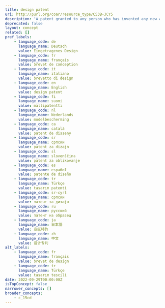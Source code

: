 ```yaml
---
title: design patent
uri: http://purl.org/coar/resource_type/C53B-JCY5
description: 'A patent granted to any person who has invented any new and non-obvious ornamental design for an article of manufacture. The design patent protects only the appearance of an article, but not its structural or functional features. [Source: Adapted from https://www.uspto.gov/patents/basics/types-patent-applications/design-patent-application-guide#def]'
deprecated: false
layout: concept
related: []
pref_labels:
    - language_code: de
      language_name: Deutsch
      value: Eingetragenes Design
    - language_code: fr
      language_name: français
      value: brevet de conception
    - language_code: it
      language_name: italiano
      value: brevetto di design
    - language_code: en
      language_name: English
      value: design patent
    - language_code: fi
      language_name: suomi
      value: mallipatentti
    - language_code: nl
      language_name: Nederlands
      value: modelbescherming
    - language_code: ca
      language_name: català
      value: patent de disseny
    - language_code: sr
      language_name: српски
      value: patent za dizajn
    - language_code: sl
      language_name: slovenščina
      value: patent za oblikovanje
    - language_code: es
      language_name: español
      value: patente de diseño
    - language_code: tr
      language_name: Türkçe
      value: tasarım patenti
    - language_code: sr-cyrl
      language_name: српски
      value: патент за дизајн
    - language_code: ru
      language_name: русский
      value: патент на образец
    - language_code: ja
      language_name: 日本語
      value: 意匠特許
    - language_code: zh
      language_name: 中文
      value: 设计专利
alt_labels:
    - language_code: fr
      language_name: français
      value: brevet de design
    - language_code: tr
      language_name: Türkçe
      value: tasarım tescili
date: 2022-09-29T00:00:00Z
isTopConcept: false
narrower_concepts: []
broader_concepts:
    - c_15cd
---
```


